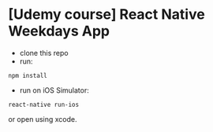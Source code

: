 # [Udemy course] React Native Weekdays App

* clone this repo
* run:
```
npm install
```
* run on iOS Simulator:
```
react-native run-ios
```
or open using xcode.

